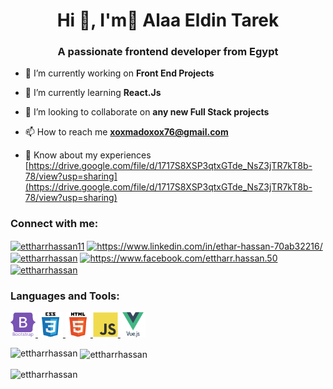 <h1 align="center">Hi 👋, I'm ِAlaa Eldin Tarek</h1>
<h3 align="center">A passionate frontend developer from Egypt</h3>

- 🔭 I’m currently working on **Front End Projects**

- 🌱 I’m currently learning **React.Js**

- 👯 I’m looking to collaborate on **any new Full Stack projects**

- 📫 How to reach me **xoxmadoxox76@gmail.com**

- 📄 Know about my experiences [https://drive.google.com/file/d/1717S8XSP3qtxGTde_NsZ3jTR7kT8b-78/view?usp=sharing](https://drive.google.com/file/d/1717S8XSP3qtxGTde_NsZ3jTR7kT8b-78/view?usp=sharing)


<h3 align="left">Connect with me:</h3>
<p align="left">
<a href="https://codepen.io/ettharrhassan11" target="blank"><img align="center" src="https://raw.githubusercontent.com/rahuldkjain/github-profile-readme-generator/master/src/images/icons/Social/codepen.svg" alt="ettharrhassan11" height="30" width="40" /></a>
<a href="https://linkedin.com/in/https://www.linkedin.com/in/ethar-hassan-70ab32216/" target="blank"><img align="center" src="https://raw.githubusercontent.com/rahuldkjain/github-profile-readme-generator/master/src/images/icons/Social/linked-in-alt.svg" alt="https://www.linkedin.com/in/ethar-hassan-70ab32216/" height="30" width="40" /></a>
<a href="https://codesandbox.com/ettharrhassan" target="blank"><img align="center" src="https://raw.githubusercontent.com/rahuldkjain/github-profile-readme-generator/master/src/images/icons/Social/codesandbox.svg" alt="ettharrhassan" height="30" width="40" /></a>
<a href="https://fb.com/https://www.facebook.com/ettharr.hassan.50" target="blank"><img align="center" src="https://raw.githubusercontent.com/rahuldkjain/github-profile-readme-generator/master/src/images/icons/Social/facebook.svg" alt="https://www.facebook.com/ettharr.hassan.50" height="30" width="40" /></a>
<a href="https://instagram.com/ettharrhassan" target="blank"><img align="center" src="https://raw.githubusercontent.com/rahuldkjain/github-profile-readme-generator/master/src/images/icons/Social/instagram.svg" alt="ettharrhassan" height="30" width="40" /></a>
</p>

<h3 align="left">Languages and Tools:</h3>
<p align="left"> <a href="https://getbootstrap.com" target="_blank" rel="noreferrer"> <img src="https://raw.githubusercontent.com/devicons/devicon/master/icons/bootstrap/bootstrap-plain-wordmark.svg" alt="bootstrap" width="40" height="40"/> </a> <a href="https://www.w3schools.com/css/" target="_blank" rel="noreferrer"> <img src="https://raw.githubusercontent.com/devicons/devicon/master/icons/css3/css3-original-wordmark.svg" alt="css3" width="40" height="40"/> </a> <a href="https://www.w3.org/html/" target="_blank" rel="noreferrer"> <img src="https://raw.githubusercontent.com/devicons/devicon/master/icons/html5/html5-original-wordmark.svg" alt="html5" width="40" height="40"/> </a> <a href="https://developer.mozilla.org/en-US/docs/Web/JavaScript" target="_blank" rel="noreferrer"> <img src="https://raw.githubusercontent.com/devicons/devicon/master/icons/javascript/javascript-original.svg" alt="javascript" width="40" height="40"/> </a> <a href="https://vuejs.org/" target="_blank" rel="noreferrer"> <img src="https://raw.githubusercontent.com/devicons/devicon/master/icons/vuejs/vuejs-original-wordmark.svg" alt="vuejs" width="40" height="40"/> </a> </p>

<p><img align="left" src="https://github-readme-stats.vercel.app/api/top-langs?username=ettharrhassan&show_icons=true&locale=en&layout=compact" alt="ettharrhassan" /></p>

<p>&nbsp;<img align="center" src="https://github-readme-stats.vercel.app/api?username=ettharrhassan&show_icons=true&locale=en" alt="ettharrhassan" /></p>

<p><img align="center" src="https://github-readme-streak-stats.herokuapp.com/?user=ettharrhassan&" alt="ettharrhassan" /></p>



<!---
AlaaEldinTarek/AlaaEldinTarek is a ✨ special ✨ repository because its `README.md` (this file) appears on your GitHub profile.
You can click the Preview link to take a look at your changes.
--->
